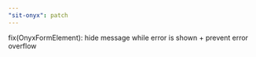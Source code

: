 ```yaml
---
"sit-onyx": patch
---
```


fix(OnyxFormElement): hide message while error is shown + prevent error overflow
